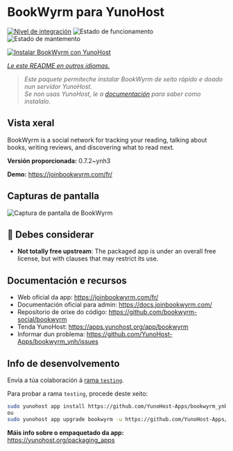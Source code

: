 <!--
NOTA: Este README foi creado automáticamente por <https://github.com/YunoHost/apps/tree/master/tools/readme_generator>
NON debe editarse manualmente.
-->

# BookWyrm para YunoHost

[![Nivel de integración](https://apps.yunohost.org/badge/integration/bookwyrm)](https://ci-apps.yunohost.org/ci/apps/bookwyrm/)
![Estado de funcionamento](https://apps.yunohost.org/badge/state/bookwyrm)
![Estado de mantemento](https://apps.yunohost.org/badge/maintained/bookwyrm)

[![Instalar BookWyrm con YunoHost](https://install-app.yunohost.org/install-with-yunohost.svg)](https://install-app.yunohost.org/?app=bookwyrm)

*[Le este README en outros idiomas.](./ALL_README.md)*

> *Este paquete permíteche instalar BookWyrm de xeito rápido e doado nun servidor YunoHost.*  
> *Se non usas YunoHost, le a [documentación](https://yunohost.org/install) para saber como instalalo.*

## Vista xeral

BookWyrm is a social network for tracking your reading, talking about books, writing reviews, and discovering what to read next.


**Versión proporcionada:** 0.7.2~ynh3

**Demo:** <https://joinbookwyrm.com/fr/>

## Capturas de pantalla

![Captura de pantalla de BookWyrm](./doc/screenshots/screenshot-bookwyrm.jpg)

## :red_circle: Debes considerar

- **Not totally free upstream**: The packaged app is under an overall free license, but with clauses that may restrict its use.

## Documentación e recursos

- Web oficial da app: <https://joinbookwyrm.com/fr/>
- Documentación oficial para admin: <https://docs.joinbookwyrm.com/>
- Repositorio de orixe do código: <https://github.com/bookwyrm-social/bookwyrm>
- Tenda YunoHost: <https://apps.yunohost.org/app/bookwyrm>
- Informar dun problema: <https://github.com/YunoHost-Apps/bookwyrm_ynh/issues>

## Info de desenvolvemento

Envía a túa colaboración á [rama `testing`](https://github.com/YunoHost-Apps/bookwyrm_ynh/tree/testing).

Para probar a rama `testing`, procede deste xeito:

```bash
sudo yunohost app install https://github.com/YunoHost-Apps/bookwyrm_ynh/tree/testing --debug
ou
sudo yunohost app upgrade bookwyrm -u https://github.com/YunoHost-Apps/bookwyrm_ynh/tree/testing --debug
```

**Máis info sobre o empaquetado da app:** <https://yunohost.org/packaging_apps>

